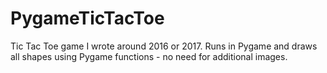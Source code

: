 # PygameTicTacToe

Tic Tac Toe game I wrote around 2016 or 2017. Runs in Pygame and draws all shapes using Pygame functions - no need for additional images.
